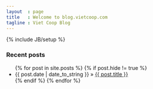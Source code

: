 ```yaml
---
layout  : page
title   : Welcome to blog.vietcoop.com
tagline : Viet Coop Blog
---
```

{% include JB/setup %}


### Recent posts
<ul class="posts">
  {% for post in site.posts %}
    {% if post.hide != true %}
        <li><span>{{ post.date | date_to_string }}</span> &raquo; <a href="{{ BASE_PATH }}{{ post.url }}">{{ post.title }}</a></li>
    {% endif %}
  {% endfor %}
</ul>
